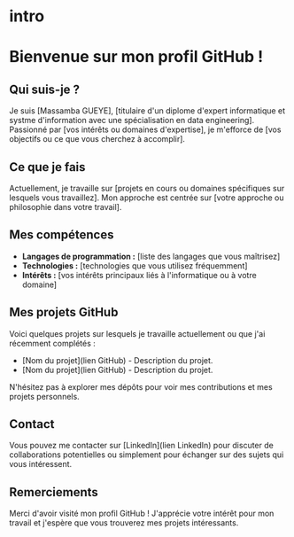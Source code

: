 # intro
# Bienvenue sur mon profil GitHub !

## Qui suis-je ?

Je suis [Massamba GUEYE], [titulaire d'un diplome d'expert informatique et systme d'information avec une spécialisation en data engineering]. Passionné par [vos intérêts ou domaines d'expertise], je m'efforce de [vos objectifs ou ce que vous cherchez à accomplir].

## Ce que je fais

Actuellement, je travaille sur [projets en cours ou domaines spécifiques sur lesquels vous travaillez]. Mon approche est centrée sur [votre approche ou philosophie dans votre travail].

## Mes compétences

- **Langages de programmation :** [liste des langages que vous maîtrisez]
- **Technologies :** [technologies que vous utilisez fréquemment]
- **Intérêts :** [vos intérêts principaux liés à l'informatique ou à votre domaine]

## Mes projets GitHub

Voici quelques projets sur lesquels je travaille actuellement ou que j'ai récemment complétés :

- [Nom du projet](lien GitHub) - Description du projet.
- [Nom du projet](lien GitHub) - Description du projet.

N'hésitez pas à explorer mes dépôts pour voir mes contributions et mes projets personnels.

## Contact

Vous pouvez me contacter sur [LinkedIn](lien LinkedIn) pour discuter de collaborations potentielles ou simplement pour échanger sur des sujets qui vous intéressent.

## Remerciements

Merci d'avoir visité mon profil GitHub ! J'apprécie votre intérêt pour mon travail et j'espère que vous trouverez mes projets intéressants.


